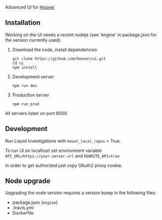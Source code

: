 Advanced UI for [Hoover](https://hoover.github.io)

## Installation

Working on the UI needs a recent nodejs (see 'engine' in package.json for the version currently used).

1.  Download the code, install dependencies

    ```shell
    git clone https://github.com/hoover/ui.git
    cd ui
    npm install
    ```

2.  Development server

    ```shell
    npm run dev
    ```

3.  Production server

    ```shell
    npm run prod
    ```

All servers listen on port 8000.


## Development

Run Liquid Investigations with `mount_local_repos` = True.

To run UI on localhost set environment variable `API_URL=https://your.server.url` and `REWRITE_API=true`

In order to get authorized just copy OAuth2 proxy cookie.

## Node upgrade

Upgrading the node version requires a version bump in the following files:

-   package.json (`engine`)
-   .travis.yml
-   Dockerfile

